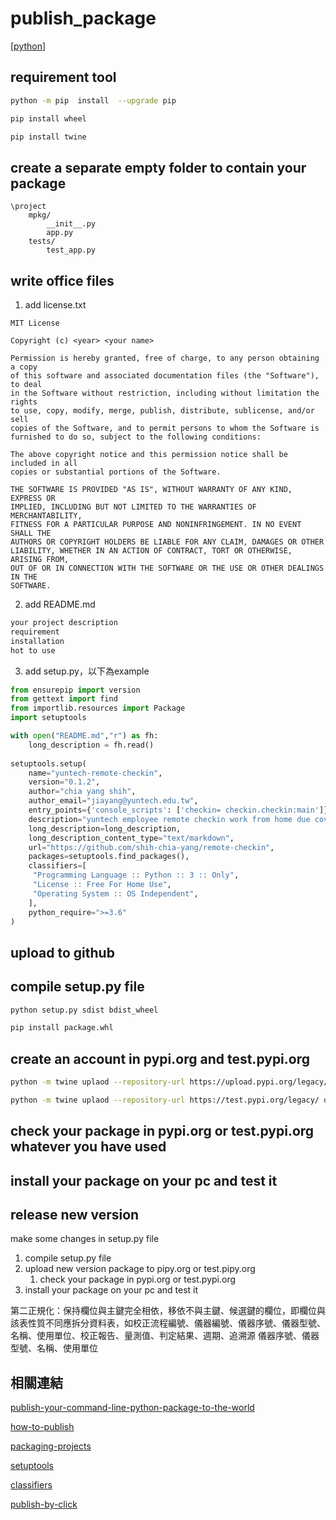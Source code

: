 # publish_package

[[python]]


## requirement tool

```bash
python -m pip  install  --upgrade pip
```

```bash
pip install wheel
```
```bash
pip install twine
```

## create a separate empty folder to contain your package

```
\project
    mpkg/
        __init__.py
        app.py
    tests/
        test_app.py
```

## write office files

1. add license.txt
```
MIT License

Copyright (c) <year> <your name>

Permission is hereby granted, free of charge, to any person obtaining a copy
of this software and associated documentation files (the "Software"), to deal
in the Software without restriction, including without limitation the rights
to use, copy, modify, merge, publish, distribute, sublicense, and/or sell
copies of the Software, and to permit persons to whom the Software is
furnished to do so, subject to the following conditions:

The above copyright notice and this permission notice shall be included in all
copies or substantial portions of the Software.

THE SOFTWARE IS PROVIDED "AS IS", WITHOUT WARRANTY OF ANY KIND, EXPRESS OR
IMPLIED, INCLUDING BUT NOT LIMITED TO THE WARRANTIES OF MERCHANTABILITY,
FITNESS FOR A PARTICULAR PURPOSE AND NONINFRINGEMENT. IN NO EVENT SHALL THE
AUTHORS OR COPYRIGHT HOLDERS BE LIABLE FOR ANY CLAIM, DAMAGES OR OTHER
LIABILITY, WHETHER IN AN ACTION OF CONTRACT, TORT OR OTHERWISE, ARISING FROM,
OUT OF OR IN CONNECTION WITH THE SOFTWARE OR THE USE OR OTHER DEALINGS IN THE
SOFTWARE.
```

2. add README.md

```markdown
your project description
requirement
installation
hot to use
```

3. add setup.py，以下為example

```python
from ensurepip import version
from gettext import find
from importlib.resources import Package
import setuptools

with open("README.md","r") as fh:
    long_description = fh.read()
    
setuptools.setup(
    name="yuntech-remote-checkin",
    version="0.1.2",
    author="chia yang shih",
    author_email="jiayang@yuntech.edu.tw",
    entry_points={'console_scripts': ['checkin= checkin.checkin:main']},
    description="yuntech employee remote checkin work from home due covid-19",
    long_description=long_description,
    long_description_content_type="text/markdown",
    url="https://github.com/shih-chia-yang/remote-checkin",
    packages=setuptools.find_packages(),
    classifiers=[
     "Programming Language :: Python :: 3 :: Only",
     "License :: Free For Home Use",
     "Operating System :: OS Independent",
    ],
    python_require=">=3.6"
)
```

## upload to github

## compile setup.py file

```bash
python setup.py sdist bdist_wheel
```

```bash
pip install package.whl
```

## create  an account in pypi.org and test.pypi.org

```bash
python -m twine uplaod --repository-url https://upload.pypi.org/legacy/ dist/*
```

```bash
python -m twine uplaod --repository-url https://test.pypi.org/legacy/ dist/*
```

## check your package in pypi.org or test.pypi.org whatever you have used

## install your package on your pc and test it

## release new version

make some changes in setup.py file

1.  compile setup.py file
2.  upload new version package to pipy.org or test.pipy.org
    1. check your package in pypi.org or test.pypi.org
3.  install your package on your pc and test it


第二正規化：保持欄位與主鍵完全相依，移依不與主鍵、候選鍵的欄位，即欄位與該表性質不同應拆分資料表，如校正流程編號、儀器編號、儀器序號、儀器型號、名稱、使用單位、校正報告、量測值、判定結果、週期、追溯源
儀器序號、儀器型號、名稱、使用單位
## 相關連結

[publish-your-command-line-python-package-to-the-world](https://dev.to/mkfeuhrer/publish-your-command-line-python-package-to-the-world-in-5-minutes-ilm)

[how-to-publish](https://www.codementor.io/@ajayagrawal295/how-to-publish-your-own-python-package-12tbhi20tf)

[packaging-projects](https://packaging.python.org/tutorials/packaging-projects/)

[setuptools](https://setuptools.readthedocs.io/en/latest/setuptools.html#developer-s-guide)

[classifiers](https://pypi.org/classifiers/)

[publish-by-click](https://pymbook.readthedocs.io/en/latest/click.html)

[//begin]: # "Autogenerated link references for markdown compatibility"
[python]: python.md "Python"
[//end]: # "Autogenerated link references"